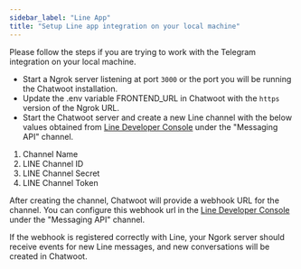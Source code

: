```yaml
---
sidebar_label: "Line App"
title: "Setup Line app integration on your local machine"
---
```


Please follow the steps if you are trying to work with the Telegram integration on your local machine.

- Start a Ngrok server listening at port `3000` or the port you will be running the Chatwoot installation.
- Update the .env variable FRONTEND_URL in Chatwoot with the `https` version of the Ngrok URL.
- Start the Chatwoot server and create a new Line channel with the below values obtained from [Line Developer Console](https://developers.line.biz/console) under the "Messaging API" channel.

1. Channel Name
2. LINE Channel ID
3. LINE Channel Secret
4. LINE Channel Token

After creating the channel, Chatwoot will provide a webhook URL for the channel. You can configure this webhook url in the [Line Developer Console](https://developers.line.biz/console) under the "Messaging API" channel.

If the webhook is registered correctly with Line, your Ngork server should receive events for new Line messages, and new conversations will be created in Chatwoot.
